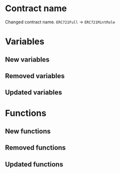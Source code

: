 # Contract name

Changed contract name. `ERC721Full` -> `ERC721MintRole` 

# Variables

## New variables

## Removed variables

## Updated variables

# Functions 

## New functions

## Removed functions

## Updated functions


